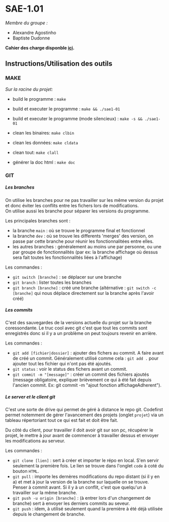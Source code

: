 # SAE-1.01

*Membre du groupe :*  
  * Alexandre Agostinho
  * Baptiste Dudonne

**Cahier des charge disponble [ici](https://codefirst.iut.uca.fr/git/alexandre.agostinho/SAE-1.01/wiki/Cahier-des-charges).**

## Instructions/Utilisation des outils

### MAKE

*Sur la racine du projet:*

* build le programme : 
```make```

* build et executer le programme : 
```make && ./sae1-01```

* build et executer le programme (mode silencieux) : 
```make -s && ./sae1-01```

* clean les binaires: 
```make clbin```

* clean les données: 
```make cldata```

* clean tout: 
```make clall```

* générer la doc html : 
```make doc```

### GIT

##### Les branches
On utilise les branches pour ne pas travailler sur les même version du projet et donc éviter les conflits entre les fichers lors de modifications.  
On utilise aussi les branche pour séparer les versions du programme.

Les principales branches sont :
  * la branche `main` : où se trouve le programme final et fonctionnel
  * la branche `dev` : où se trouve les differents 'merges' des version, on passe par cette branche pour réunir les fonctionnalitées entre elles.
  * les autres branches : généralement au moins une par personne, ou une par groupe de fonctionnalités (par ex: la branche affichage où dessus sera fait toutes les fonctionnalités liées à l'affichage)  

Les commandes :
  * `git switch [branche]` : se déplacer sur une branche
  * `git branch` : lister toutes les branches
  * `git branch [branche]` : créé une branche (altérnative : `git switch -c [branche]` qui nous déplace directement sur la branche après l'avoir créé)

##### Les commits
C'est des sauvegardes de la versions actuelle du projet sur la branche coressondante. Le truc cool avec git c'est que tout les commits sont enregistrés donc si il y a un problème on peut toujours revenir en arrière.  

Les commandes :
  * `git add [fichier|dossier]` : ajouter des fichers au commit. A faire avant de créé un commit. Généralement utilisé comme cela : `git add .` pour ajouter tout les fichier qui n'ont pas été ajoutés.
  * `git status` : voir le status des fichers avant un commit.
  * `git commit -m "[message]"` : créer un commit des fichiers ajoutés (message obligatoire, expliquer brièvement ce qui à été fait depuis l'ancien commit. Ex: git commit -m "ajout fonction affichageAdherent").

##### Le server et le client git
C'est une sorte de drive qui permet de géré à distance le repo git. Codefirst permet notemment de gérer l'avancement des projets (onglet `projet`) via un tableau répertoriant tout ce qui est fait et doit être fait.  

Du côté du client, pour travailler il doit avoir git sur son pc, récupérer le projet, le mettre à jour avant de commencer à travailler dessus et envoyer les modifications au serveur.

Les commandes :
  * `git clone [lien]` : sert à créer et importer le répo en local. S'en servir seulement la première fois. Le lien se trouve dans l'onglet `code` à coté du bouton `HTML`.
  * `git pull` : importe les dernères modifications du repo distant (si il y en a) et met à jour la version de la branche sur laquelle on se trouve. Penser à commit avant. Si il y à un conflit, c'est que quelqu'un à travailler sur la même branche.
  * `git push -u origin [branche]` : (à entrer lors d'un changement de branche) sert à envoyer les derniers commits au seveur.
  * `git push` : idem, à utilisé seulement quand la première à été déjà utilisée depuis le changement de branche.